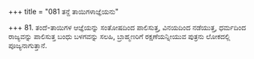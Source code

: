 +++
title = "081 ತನ್ದೆ ತಾಯಿಗಳಾಜ್ಞೆಯನು"

+++
81. ತಂದೆ-ತಾಯಿಗಳ ಆಜ್ಞೆಯನ್ನು ಸಂತೋಷದಿಂದ ಪಾಲಿಸುತ್ತ, ವಿನಯದಿಂದ ನಡೆಯುತ್ತ, ಧರ್ಮದಿಂದ ರಾಜ್ಯವನ್ನು ಪಾಲಿಸುತ್ತ ಬಂಧು ಬಳಗವನ್ನು ಸಲಹಿ, ಬ್ರಾಹ್ಮಣರಿಗೆ ರಕ್ಷಣೆಯನ್ನೀಯುವ ಪುತ್ರನು ಲೋಕದಲ್ಲಿ ಪೂಜ್ಯನಾಗುತ್ತಾನೆ.